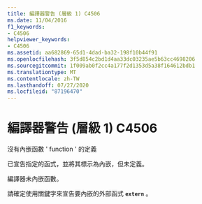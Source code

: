 ```yaml
---
title: 編譯器警告 (層級 1) C4506
ms.date: 11/04/2016
f1_keywords:
- C4506
helpviewer_keywords:
- C4506
ms.assetid: aa682869-65d1-4dad-ba32-198f10b44f91
ms.openlocfilehash: 3f5d854c2bd1d4aa33dc03235ae5b63cc4698206
ms.sourcegitcommit: 1f009ab0f2cc4a177f2d1353d5a38f164612bdb1
ms.translationtype: MT
ms.contentlocale: zh-TW
ms.lasthandoff: 07/27/2020
ms.locfileid: "87196470"
---
```

# <a name="compiler-warning-level-1-c4506"></a>編譯器警告 (層級 1) C4506

沒有內嵌函數 ' function ' 的定義

已宣告指定的函式，並將其標示為內嵌，但未定義。

編譯器未內嵌函數。

請確定使用關鍵字來宣告要內嵌的外部函式 **`extern`** 。
